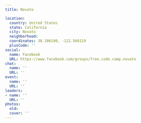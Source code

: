 ```yaml
---
title: Novato

location:
  country: United States
  state: California
  city: Novato
  neighborhood: 
  coordinates: 38.106198, -122.568119
  plusCode: ''
social:
  name: Facebook
  URL: https://www.facebook.com/groups/free.code.camp.novato
chat:
  name: ''
  URL: ''
event:
  name: ''
  URL: ''
leaders:
- name: ''
  URL: ''
photos:
  old: 
  cover: ''
---
```

